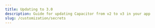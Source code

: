 ```yaml
---
title: Updating to 3.0
description: Guide for updating Capacitor from v2 to v3 in your app
slug: /customization/secrets
---
```

